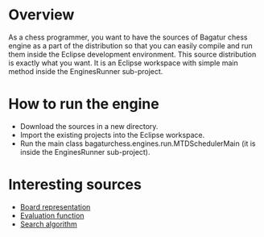 
# Overview

As a chess programmer,
you want to have the sources of Bagatur chess engine as a part of the distribution so that you can easily compile and run them inside the Eclipse development environment.
This source distribution is exactly what you want. It is an Eclipse workspace with simple main method inside the EnginesRunner sub-project.

# How to run the engine

- Download the sources in a new directory.
- Import the existing projects into the Eclipse workspace.
- Run the main class bagaturchess.engines.run.MTDSchedulerMain (it is inside the EnginesRunner sub-project).

# Interesting sources

- <a href="https://github.com/bagaturchess/Bagatur/blob/master/Sources/Bitboard/src/bagaturchess/bitboard/impl/Board.java">Board representation</a>
- <a href="https://github.com/bagaturchess/Bagatur/tree/master/Sources/LearningImpl/src/bagaturchess/learning/goldmiddle/impl/cfg/bagatur_allfeatures/eval">Evaluation function</a>
- <a href="https://github.com/bagaturchess/Bagatur/blob/master/Sources/Search/src/bagaturchess/search/impl/alg/impl0/Search_PVS_NWS.java">Search algorithm</a>
